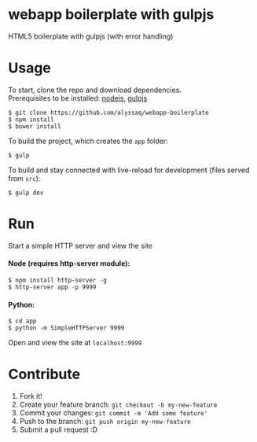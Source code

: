 webapp boilerplate with gulpjs
==

HTML5 boilerplate with gulpjs (with error handling)

Usage
==
To start, clone the repo and download dependencies.    
Prerequisites to be installed: [nodejs](www.nodejs.org), [gulpjs](www.gulpjs.com)

    $ git clone https://github.com/alyssaq/webapp-boilerplate
    $ npm install
    $ bower install

To build the project, which creates the `app` folder:
    
    $ gulp
    
To build and stay connected with live-reload for development (files served from `src`):
    
    $ gulp dev

Run
==
Start a simple HTTP server and view the site

#### Node (requires http-server module): 

    $ npm install http-server -g
    $ http-server app -p 9999

#### Python:

    $ cd app
    $ python -m SimpleHTTPServer 9999

Open and view the site at `localhost:9999`

Contribute
==
1. Fork it!
2. Create your feature branch: `git checkout -b my-new-feature`
3. Commit your changes: `git commit -m 'Add some feature'`
4. Push to the branch: `git push origin my-new-feature`
5. Submit a pull request :D
